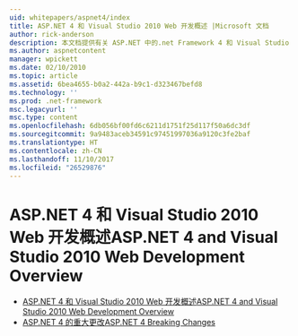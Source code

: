 ```yaml
---
uid: whitepapers/aspnet4/index
title: ASP.NET 4 和 Visual Studio 2010 Web 开发概述 |Microsoft 文档
author: rick-anderson
description: 本文档提供有关 ASP.NET 中的.net Framework 4 和 Visual Studio 2010 中包含的许多新功能的概述。
ms.author: aspnetcontent
manager: wpickett
ms.date: 02/10/2010
ms.topic: article
ms.assetid: 6bea4655-b0a2-442a-b9c1-d323467befd8
ms.technology: ''
ms.prod: .net-framework
msc.legacyurl: ''
msc.type: content
ms.openlocfilehash: 6db056bf00fd6c6211d1751f25d117f50a6dc3df
ms.sourcegitcommit: 9a9483aceb34591c97451997036a9120c3fe2baf
ms.translationtype: HT
ms.contentlocale: zh-CN
ms.lasthandoff: 11/10/2017
ms.locfileid: "26529876"
---
```

<a name="aspnet-4-and-visual-studio-2010-web-development-overview"></a><span data-ttu-id="e2e1b-103">ASP.NET 4 和 Visual Studio 2010 Web 开发概述</span><span class="sxs-lookup"><span data-stu-id="e2e1b-103">ASP.NET 4 and Visual Studio 2010 Web Development Overview</span></span>
====================
- [<span data-ttu-id="e2e1b-104">ASP.NET 4 和 Visual Studio 2010 Web 开发概述</span><span class="sxs-lookup"><span data-stu-id="e2e1b-104">ASP.NET 4 and Visual Studio 2010 Web Development Overview</span></span>](overview.md)
- [<span data-ttu-id="e2e1b-105">ASP.NET 4 的重大更改</span><span class="sxs-lookup"><span data-stu-id="e2e1b-105">ASP.NET 4 Breaking Changes</span></span>](breaking-changes.md)
